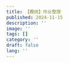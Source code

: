 ```yaml
---
title: 【概统】作业整理
published: 2024-11-15
description: ''
image: ''
tags: []
category: ''
draft: false 
lang: ''
---
```

